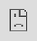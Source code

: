 ```yaml
---
title: "05.04 Make Manufacture Model Copy"
date: 2020-01-26T23:11:13Z
draft: false
---
```


<div class="video-card">

## Make a Manufacture Model Copy of Your Design

<div class="iframe-16-9-container"><iframe class="youTubeIframe" style="position: absolute; top: 0; bottom: 0; left: 0; width: 100%; height: 100%; border: 0; z-index: 1;" src="https://www.youtube.com/embed/bhVPR4CUOUk?rel=0" width="560" height="315" frameborder="0" allowfullscreen="allowfullscreen"></iframe></div>

</div>

## Re-Export Tool Paths

After you modified the ply thickness, re-generate and re-export your tool paths with the DXF post processor. In the manufacture workspace, right click on the process and click generate. Then click on post process to export a new DXF. Make sure you label the dxf exports so you know which one is the most recent.

If you have a complicated model with etching or interior pocket cuts, you can make these as different profile cuts in the Fusion 360 manufacture workspace. Then you can check the box to export each operation as a different layer. This can be helpful to select the paths in Illustrator and make them different colors. You can order the cuts on the laser cutter by dragging and dropping in the Epilog print menu. It is a good idea to do all etching and interior cutting before cutting the outside contours so you pieces do not move.
